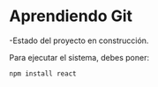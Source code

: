 <h1>Aprendiendo Git</h1>

-Estado del proyecto en construcción.

Para ejecutar el sistema, debes poner:

````npm install react````
